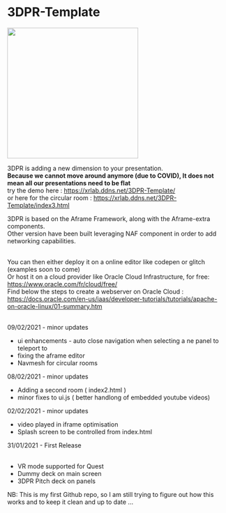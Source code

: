 # 3DPR-Template<br/>

<img align="center" src="/img/Capture.PNG" width="300px" />

3DPR is adding a new dimension to your presentation.<br/>
<b>Because we cannot move around anymore (due to COVID), It does not mean all our presentations need to be flat</b><br/>
 try the demo here : https://xrlab.ddns.net/3DPR-Template/ <br/>
 or here for the circular room : https://xrlab.ddns.net/3DPR-Template/index3.html<br/>

3DPR is based on the Aframe Framework, along with the Aframe-extra components.<br/>
Other version have been built leveraging NAF component in order to add networking capabilities.<br/><br/>

You can then either deploy it on a online editor like codepen or glitch (examples soon to come)<br/>
Or host it on a cloud provider like Oracle Cloud Infrastructure,  for free: https://www.oracle.com/fr/cloud/free/ <br/>
Find below the steps to create a webserver on Oracle Cloud : https://docs.oracle.com/en-us/iaas/developer-tutorials/tutorials/apache-on-oracle-linux/01-summary.htm <br/><br/>

09/02/2021 - minor updates<br/>
* ui enhancements - auto close navigation when selecting a ne panel to teleport to<br/>
* fixing the aframe editor<br/>
* Navmesh for circular rooms<br/>

08/02/2021 - minor updates <br/>
* Adding a second room ( index2.html )<br/>
* minor fixes to ui.js ( better handlong of embedded youtube videos)<br/>

02/02/2021 - minor updates<br/>
* video played in iframe optimisation
* Splash screen to be controlled from index.html

31/01/2021 - First Release<br/><br/>
* VR mode supported for Quest
* Dummy deck on main screen
* 3DPR Pitch deck on panels
 
NB: This is my first Github repo, so I am still trying to figure out how this works and to keep it clean and up to date ...<br/>
